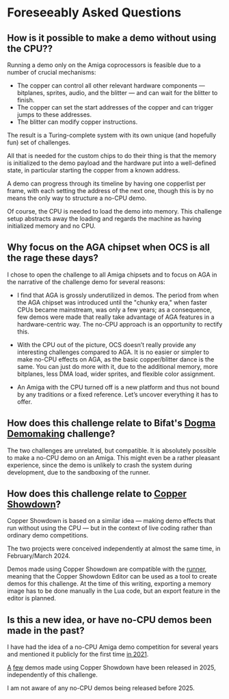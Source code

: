 # Foreseeably Asked Questions

## How is it possible to make a demo without using the CPU??

Running a demo only on the Amiga coprocessors is feasible due to a number of crucial mechanisms:

- The copper can control all other relevant hardware components &mdash; bitplanes, sprites, audio, and the blitter &mdash; and can wait for the blitter to finish.
- The copper can set the start addresses of the copper and can trigger jumps to these addresses.
- The blitter can modify copper instructions.

The result is a Turing-complete system with its own unique (and hopefully fun) set of challenges.

All that is needed for the custom chips to do their thing is that the memory is initialized to the demo payload and the hardware put into a well-defined state, in particular starting the copper from a known address.

A demo can progress through its timeline by having one copperlist per frame, with each setting the address of the next one, though this is by no means the only way to structure a no-CPU demo.

Of course, the CPU is needed to load the demo into memory. This challenge setup abstracts away the loading and regards the machine as having initialized memory and no CPU.

## Why focus on the AGA chipset when OCS is all the rage these days?

I chose to open the challenge to all Amiga chipsets and to focus on AGA in the narrative of the challenge demo for several reasons:

- I find that AGA is grossly underutilized in demos. The period from when the AGA chipset was introduced until the "chunky era," when faster CPUs became mainstream, was only a few years; as a consequence, few demos were made that really take advantage of AGA features in a hardware-centric way. The no-CPU approach is an opportunity to rectify this.

- With the CPU out of the picture, OCS doesn’t really provide any interesting challenges compared to AGA. It is no easier or simpler to make no-CPU effects on AGA, as the basic copper/blitter dance is the same. You can just do more with it, due to the additional memory, more bitplanes, less DMA load, wider sprites, and flexible color assignment.

- An Amiga with the CPU turned off is a new platform and thus not bound by any traditions or a fixed reference. Let’s uncover everything it has to offer.

## How does this challenge relate to Bifat's [Dogma Demomaking](https://www.pouet.net/topic.php?which=12670&page=1) challenge?

The two challenges are unrelated, but compatible. It is absolutely possible to make a no-CPU demo on an Amiga. This might even be a rather pleasant experience, since the demo is unlikely to crash the system during development, due to the sandboxing of the runner.

## How does this challenge relate to [Copper Showdown](https://gitlab.com/akronyme-analogiker/copper-showdown/copper-showdown-editor)?

Copper Showdown is based on a similar idea &mdash; making demo effects that run without using the CPU &mdash; but in the context of live coding rather than ordinary demo competitions.

The two projects were conceived independently at almost the same time, in February/March 2024.

Demos made using Copper Showdown are compatible with the [runner](runner), meaning that the Copper Showdown Editor can be used as a tool to create demos for this challenge. At the time of this writing, exporting a memory image has to be done manually in the Lua code, but an export feature in the editor is planned.

## Is this a new idea, or have no-CPU demos been made in the past?

I have had the idea of a no-CPU Amiga demo competition for several years and mentioned it publicly for the first time [in 2021](https://www.pouet.net/topic.php?which=12123&page=2#c570253).

[A](https://www.pouet.net/prod.php?which=104004) [few](https://www.pouet.net/prod.php?which=104025) demos made using Copper Showdown have been released in 2025, independently of this challenge.

I am not aware of any no-CPU demos being released before 2025.
